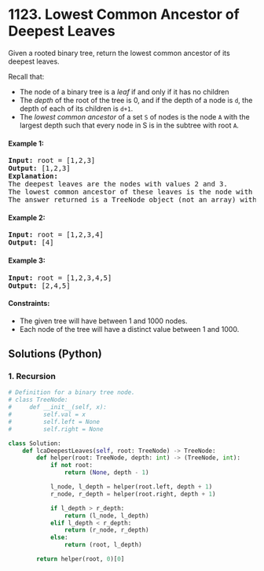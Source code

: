 # 1123. Lowest Common Ancestor of Deepest Leaves
Given a rooted binary tree, return the lowest common ancestor of its deepest leaves.

Recall that:
* The node of a binary tree is a *leaf* if and only if it has no children
* The *depth* of the root of the tree is 0, and if the depth of a node is ```d```, the depth of each of its children is ```d+1```.
* The *lowest common ancestor* of a set ```S``` of nodes is the node ```A``` with the largest depth such that every node in S is in the subtree with root ```A```.

#### Example 1:
<pre>
<strong>Input:</strong> root = [1,2,3]
<strong>Output:</strong> [1,2,3]
<strong>Explanation:</strong>
The deepest leaves are the nodes with values 2 and 3.
The lowest common ancestor of these leaves is the node with value 1.
The answer returned is a TreeNode object (not an array) with serialization "[1,2,3]".
</pre>

#### Example 2:
<pre>
<strong>Input:</strong> root = [1,2,3,4]
<strong>Output:</strong> [4]
</pre>

#### Example 3:
<pre>
<strong>Input:</strong> root = [1,2,3,4,5]
<strong>Output:</strong> [2,4,5]
</pre>

#### Constraints:
* The given tree will have between 1 and 1000 nodes.
* Each node of the tree will have a distinct value between 1 and 1000.

## Solutions (Python)

### 1. Recursion
```Python
# Definition for a binary tree node.
# class TreeNode:
#     def __init__(self, x):
#         self.val = x
#         self.left = None
#         self.right = None

class Solution:
    def lcaDeepestLeaves(self, root: TreeNode) -> TreeNode:
        def helper(root: TreeNode, depth: int) -> (TreeNode, int):
            if not root:
                return (None, depth - 1)

            l_node, l_depth = helper(root.left, depth + 1)
            r_node, r_depth = helper(root.right, depth + 1)

            if l_depth > r_depth:
                return (l_node, l_depth)
            elif l_depth < r_depth:
                return (r_node, r_depth)
            else:
                return (root, l_depth)

        return helper(root, 0)[0]
```
